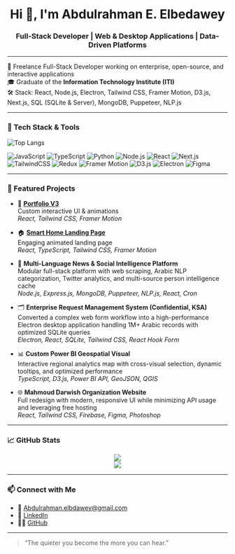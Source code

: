 <!-- README.md for Zer0-Dark (Abdulrahman E. Elbedawey) -->

<h1 align="center">Hi 👋, I'm Abdulrahman E. Elbedawey</h1>
<h3 align="center">Full-Stack Developer | Web & Desktop Applications | Data-Driven Platforms</h3>

---

🔭 Freelance Full-Stack Developer working on enterprise, open-source, and interactive applications  
🎓 Graduate of the **Information Technology Institute (ITI)**  
🛠️ Stack: React, Node.js, Electron, Tailwind CSS, Framer Motion, D3.js, Next.js, SQL (SQLite & Server), MongoDB, Puppeteer, NLP.js  

---

### 🚀 Tech Stack & Tools
![Top Langs](https://github-readme-stats.vercel.app/api/top-langs/?username=Zer0-Dark&layout=compact&theme=radical)

![JavaScript](https://img.shields.io/badge/-JavaScript-F7DF1E?style=flat&logo=javascript&logoColor=black)
![TypeScript](https://img.shields.io/badge/-TypeScript-3178C6?style=flat&logo=typescript&logoColor=white)
![Python](https://img.shields.io/badge/-Python-3776AB?style=flat&logo=python&logoColor=white)
![Node.js](https://img.shields.io/badge/-Node.js-339933?style=flat&logo=node.js&logoColor=white)
![React](https://img.shields.io/badge/-React-61DAFB?style=flat&logo=react&logoColor=white)
![Next.js](https://img.shields.io/badge/-Next.js-000000?style=flat&logo=next.js&logoColor=white)
![TailwindCSS](https://img.shields.io/badge/-TailwindCSS-38B2AC?style=flat&logo=tailwind-css&logoColor=white)
![Redux](https://img.shields.io/badge/-Redux-764ABC?style=flat&logo=redux&logoColor=white)
![Framer Motion](https://img.shields.io/badge/-Framer_Motion-EF007E?style=flat&logo=framer&logoColor=white)
![D3.js](https://img.shields.io/badge/-D3.js-F9A03C?style=flat&logo=d3.js&logoColor=black)
![Electron](https://img.shields.io/badge/-Electron-47848F?style=flat&logo=electron&logoColor=white)
![Figma](https://img.shields.io/badge/-Figma-F24E1E?style=flat&logo=figma&logoColor=white)

---

### 🧩 Featured Projects

- 🎯 **[Portfolio V3](https://funny-pika-73cd4f.netlify.app/)**  
  Custom interactive UI & animations  
  _React, Tailwind CSS, Framer Motion_

- 🏠 **[Smart Home Landing Page](https://meek-muffin-d59c6b.netlify.app/)**  
  Engaging animated landing page  
  _React, TypeScript, Tailwind CSS, Framer Motion_

- 📰 **Multi-Language News & Social Intelligence Platform**  
  Modular full-stack platform with web scraping, Arabic NLP categorization, Twitter analytics, and multi-source person intelligence cache  
  _Node.js, Express.js, MongoDB, Puppeteer, NLP.js, React, Cron_

- 🗂️ **Enterprise Request Management System (Confidential, KSA)**  
  Converted a complex web form workflow into a high-performance Electron desktop application handling 1M+ Arabic records with optimized SQLite queries  
  _Electron, React, SQLite, Tailwind CSS, React Hook Form_

- 📊 **Custom Power BI Geospatial Visual**  
  Interactive regional analytics map with cross-visual selection, dynamic tooltips, and optimized performance  
  _TypeScript, D3.js, Power BI API, GeoJSON, QGIS_

- 🌐 **Mahmoud Darwish Organization Website**  
  Full redesign with modern, responsive UI while minimizing API usage and leveraging free hosting  
  _React, Tailwind CSS, Firebase, Figma, Photoshop_  

---

### 📈 GitHub Stats

<p align="center">
  <img src="https://github-readme-stats.vercel.app/api?username=Zer0-Dark&show_icons=true&theme=tokyonight" />
  <br />
  <img src="https://github-readme-streak-stats.herokuapp.com/?user=Zer0-Dark&theme=tokyonight" />
</p>

---

### 📫 Connect with Me

- 📧 [Abdulrahman.elbdawey@gmail.com](mailto:Abdulrahman.elbdawey@gmail.com)  
- 💼 [LinkedIn](https://www.linkedin.com/in/abdulrahman00elbedawey/)  
- 🧑‍💻 [GitHub](https://github.com/Zer0-Dark)  

---

> “The quieter you become the more you can hear.”
